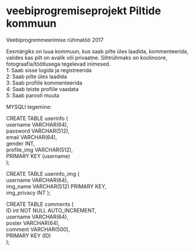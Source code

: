 # veebiprogremiseprojekt Piltide kommuun
Veebiprogremmeerimise rühmatöö 2017

Eesmärgiks on luua kommuun, kus saab pilte üles laadida, kommenteerida, valides kas pilt on avalik või privaatne. 
Sihtrühmaks on koolinoore, fotograafia/töötlusega tegelevad inimesed.  
1: Saab sisse logida ja registreerida  
2: Saab pilte üles laadida  
3: Saab profiile kommenteerida  
4: Saab teiste profiile vaadata  
5: Saab parooli muuta  

MYSQLI tegemine:  

CREATE TABLE userinfo (  
username VARCHAR(64),  
password VARCHAR(512),  
email VARCHAR(64),  
gender INT,  
profile_img VARCHAR(512),  
PRIMARY KEY (username)  
);  
  
CREATE TABLE userinfo_img (  
username VARCHAR(64),  
img_name VARCHAR(512) PRIMARY KEY,  
img_privacy INT );  
  
CREATE TABLE comments (  
ID int NOT NULL AUTO_INCREMENT,  
username VARCHAR(64),  
poster VARCHAR(64),  
comment VARCHAR(500),  
PRIMARY KEY (ID)  
);  
